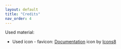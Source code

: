 ```yaml
---
layout: default
title: "Credits"
nav_order: 4
---
```

Used material:
 - Used icon - favicon:
<a target="_blank" href="https://icons8.com/icon/Xl0903fyjuud/documentation">Documentation</a> icon by <a target="_blank" href="https://icons8.com">Icons8</a>